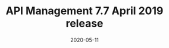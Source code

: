 ---
title: API Management 7.7 April 2019 release
linkTitle: April 2019 release
simple_list: true
weight: 200
date: 2020-05-11
description: The 7.7 April 2019 release is a major release with several new features and enhancements.
---